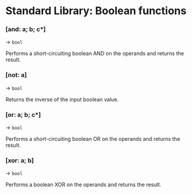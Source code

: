 # Standard Library: Boolean functions

### [and: a; b; c*]
&rarr; `bool`

Performs a short-circuiting boolean AND on the operands and returns the result.

### [not: a]
&rarr; `bool`

Returns the inverse of the input boolean value.

### [or: a; b; c*]
&rarr; `bool`

Performs a short-circuiting boolean OR on the operands and returns the result.

### [xor: a; b]
&rarr; `bool`

Performs a boolean XOR on the operands and returns the result.
